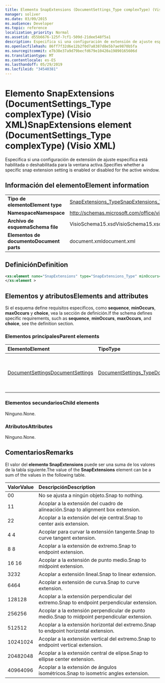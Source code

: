 ```yaml
---
title: Elemento SnapExtensions (DocumentSettings_Type complexType) (Visio XML)
manager: soliver
ms.date: 03/09/2015
ms.audience: Developer
ms.topic: reference
localization_priority: Normal
ms.assetid: d55b6676-125f-7cf1-509d-21dee548f5a1
description: Especifica si una configuración de extensión de ajuste específica está habilitada o deshabilitada para la ventana activa.
ms.openlocfilehash: 86ff7f32d6e12b2f0d7a8387d8e5b7ae9870b5fa
ms.sourcegitcommit: e7b38e37a9d79becfd679e10420a19890165606d
ms.translationtype: MT
ms.contentlocale: es-ES
ms.lasthandoff: 05/29/2019
ms.locfileid: "34540381"
---
```

# <a name="snapextensions-element-documentsettings_type-complextype-visio-xml"></a><span data-ttu-id="f382a-103">Elemento SnapExtensions (DocumentSettings_Type complexType) (Visio XML)</span><span class="sxs-lookup"><span data-stu-id="f382a-103">SnapExtensions element (DocumentSettings_Type complexType) (Visio XML)</span></span>

<span data-ttu-id="f382a-104">Especifica si una configuración de extensión de ajuste específica está habilitada o deshabilitada para la ventana activa.</span><span class="sxs-lookup"><span data-stu-id="f382a-104">Specifies whether a specific snap extension setting is enabled or disabled for the active window.</span></span> 
  
## <a name="element-information"></a><span data-ttu-id="f382a-105">Información del elemento</span><span class="sxs-lookup"><span data-stu-id="f382a-105">Element information</span></span>

|||
|:-----|:-----|
|<span data-ttu-id="f382a-106">**Tipo de elemento**</span><span class="sxs-lookup"><span data-stu-id="f382a-106">**Element type**</span></span> <br/> |[<span data-ttu-id="f382a-107">SnapExtensions_Type</span><span class="sxs-lookup"><span data-stu-id="f382a-107">SnapExtensions_Type</span></span>](snapextensions_type-complextypevisio-xml.md) <br/> |
|<span data-ttu-id="f382a-108">**Namespace**</span><span class="sxs-lookup"><span data-stu-id="f382a-108">**Namespace**</span></span> <br/> |http://schemas.microsoft.com/office/visio/2012/main  <br/> |
|<span data-ttu-id="f382a-109">**Archivo de esquema**</span><span class="sxs-lookup"><span data-stu-id="f382a-109">**Schema file**</span></span> <br/> |<span data-ttu-id="f382a-110">VisioSchema15.xsd</span><span class="sxs-lookup"><span data-stu-id="f382a-110">VisioSchema15.xsd</span></span>  <br/> |
|<span data-ttu-id="f382a-111">**Elementos de documento**</span><span class="sxs-lookup"><span data-stu-id="f382a-111">**Document parts**</span></span> <br/> |<span data-ttu-id="f382a-112">document.xml</span><span class="sxs-lookup"><span data-stu-id="f382a-112">document.xml</span></span>  <br/> |
   
## <a name="definition"></a><span data-ttu-id="f382a-113">Definición</span><span class="sxs-lookup"><span data-stu-id="f382a-113">Definition</span></span>

```XML
<xs:element name="SnapExtensions" type="SnapExtensions_Type" minOccurs="0" maxOccurs="1" >
</xs:element >
```

## <a name="elements-and-attributes"></a><span data-ttu-id="f382a-114">Elementos y atributos</span><span class="sxs-lookup"><span data-stu-id="f382a-114">Elements and attributes</span></span>

<span data-ttu-id="f382a-115">Si el esquema define requisitos específicos, como **sequence**, **minOccurs**, **maxOccurs** y **choice**, vea la sección de definición.</span><span class="sxs-lookup"><span data-stu-id="f382a-115">If the schema defines specific requirements, such as **sequence**, **minOccurs**, **maxOccurs**, and **choice**, see the definition section.</span></span> 
  
### <a name="parent-elements"></a><span data-ttu-id="f382a-116">Elementos principales</span><span class="sxs-lookup"><span data-stu-id="f382a-116">Parent elements</span></span>

|<span data-ttu-id="f382a-117">**Elemento**</span><span class="sxs-lookup"><span data-stu-id="f382a-117">**Element**</span></span>|<span data-ttu-id="f382a-118">**Tipo**</span><span class="sxs-lookup"><span data-stu-id="f382a-118">**Type**</span></span>|<span data-ttu-id="f382a-119">**Descripción**</span><span class="sxs-lookup"><span data-stu-id="f382a-119">**Description**</span></span>|
|:-----|:-----|:-----|
|[<span data-ttu-id="f382a-120">DocumentSettings</span><span class="sxs-lookup"><span data-stu-id="f382a-120">DocumentSettings</span></span>](documentsettings-element-visiodocument_type-complextypevisio-xml.md) <br/> |[<span data-ttu-id="f382a-121">DocumentSettings_Type</span><span class="sxs-lookup"><span data-stu-id="f382a-121">DocumentSettings_Type</span></span>](documentsettings_type-complextypevisio-xml.md) <br/> |<span data-ttu-id="f382a-122">Contiene elementos que especifican la configuración del documento.</span><span class="sxs-lookup"><span data-stu-id="f382a-122">Contains elements that specify document settings.</span></span>  <br/> |
   
### <a name="child-elements"></a><span data-ttu-id="f382a-123">Elementos secundarios</span><span class="sxs-lookup"><span data-stu-id="f382a-123">Child elements</span></span>

<span data-ttu-id="f382a-124">Ninguno.</span><span class="sxs-lookup"><span data-stu-id="f382a-124">None.</span></span>
  
### <a name="attributes"></a><span data-ttu-id="f382a-125">Atributos</span><span class="sxs-lookup"><span data-stu-id="f382a-125">Attributes</span></span>

<span data-ttu-id="f382a-126">Ninguno.</span><span class="sxs-lookup"><span data-stu-id="f382a-126">None.</span></span>
  
## <a name="remarks"></a><span data-ttu-id="f382a-127">Comentarios</span><span class="sxs-lookup"><span data-stu-id="f382a-127">Remarks</span></span>

<span data-ttu-id="f382a-128">El valor del **elemento SnapExtensions** puede ser una suma de los valores de la tabla siguiente.</span><span class="sxs-lookup"><span data-stu-id="f382a-128">The value of the **SnapExtensions** element can be a sum of the values in the following table.</span></span> 
  
|<span data-ttu-id="f382a-129">**Valor**</span><span class="sxs-lookup"><span data-stu-id="f382a-129">**Value**</span></span>|<span data-ttu-id="f382a-130">**Descripción**</span><span class="sxs-lookup"><span data-stu-id="f382a-130">**Description**</span></span>|
|:-----|:-----|
|<span data-ttu-id="f382a-131">0</span><span class="sxs-lookup"><span data-stu-id="f382a-131">0</span></span>  <br/> |<span data-ttu-id="f382a-132">No se ajusta a ningún objeto.</span><span class="sxs-lookup"><span data-stu-id="f382a-132">Snap to nothing.</span></span>  <br/> |
|<span data-ttu-id="f382a-133">1</span><span class="sxs-lookup"><span data-stu-id="f382a-133">1</span></span>  <br/> |<span data-ttu-id="f382a-134">Acoplar a la extensión del cuadro de alineación.</span><span class="sxs-lookup"><span data-stu-id="f382a-134">Snap to alignment box extension.</span></span>  <br/> |
|<span data-ttu-id="f382a-135">2</span><span class="sxs-lookup"><span data-stu-id="f382a-135">2</span></span>  <br/> |<span data-ttu-id="f382a-136">Acoplar a la extensión del eje central.</span><span class="sxs-lookup"><span data-stu-id="f382a-136">Snap to center axis extension.</span></span>  <br/> |
|<span data-ttu-id="f382a-137">4 </span><span class="sxs-lookup"><span data-stu-id="f382a-137">4</span></span>  <br/> |<span data-ttu-id="f382a-138">Acoplar para curvar la extensión tangente.</span><span class="sxs-lookup"><span data-stu-id="f382a-138">Snap to curve tangent extension.</span></span>  <br/> |
|<span data-ttu-id="f382a-139">8 </span><span class="sxs-lookup"><span data-stu-id="f382a-139">8</span></span>  <br/> |<span data-ttu-id="f382a-140">Acoplar a la extensión de extremo.</span><span class="sxs-lookup"><span data-stu-id="f382a-140">Snap to endpoint extension.</span></span>  <br/> |
|<span data-ttu-id="f382a-141">16 </span><span class="sxs-lookup"><span data-stu-id="f382a-141">16</span></span>  <br/> |<span data-ttu-id="f382a-142">Acoplar a la extensión de punto medio.</span><span class="sxs-lookup"><span data-stu-id="f382a-142">Snap to midpoint extension.</span></span>  <br/> |
|<span data-ttu-id="f382a-143">32</span><span class="sxs-lookup"><span data-stu-id="f382a-143">32</span></span>  <br/> |<span data-ttu-id="f382a-144">Acoplar a extensión lineal.</span><span class="sxs-lookup"><span data-stu-id="f382a-144">Snap to linear extension.</span></span>  <br/> |
|<span data-ttu-id="f382a-145">64</span><span class="sxs-lookup"><span data-stu-id="f382a-145">64</span></span>  <br/> |<span data-ttu-id="f382a-146">Acoplar a extensión de curva.</span><span class="sxs-lookup"><span data-stu-id="f382a-146">Snap to curve extension.</span></span>  <br/> |
|<span data-ttu-id="f382a-147">128</span><span class="sxs-lookup"><span data-stu-id="f382a-147">128</span></span>  <br/> |<span data-ttu-id="f382a-148">Acoplar a la extensión perpendicular del extremo.</span><span class="sxs-lookup"><span data-stu-id="f382a-148">Snap to endpoint perpendicular extension.</span></span>  <br/> |
|<span data-ttu-id="f382a-149">256</span><span class="sxs-lookup"><span data-stu-id="f382a-149">256</span></span>  <br/> |<span data-ttu-id="f382a-150">Acoplar a la extensión perpendicular de punto medio.</span><span class="sxs-lookup"><span data-stu-id="f382a-150">Snap to midpoint perpendicular extension.</span></span>  <br/> |
|<span data-ttu-id="f382a-151">512</span><span class="sxs-lookup"><span data-stu-id="f382a-151">512</span></span>  <br/> |<span data-ttu-id="f382a-152">Acoplar a la extensión horizontal del extremo.</span><span class="sxs-lookup"><span data-stu-id="f382a-152">Snap to endpoint horizontal extension.</span></span>  <br/> |
|<span data-ttu-id="f382a-153">1024</span><span class="sxs-lookup"><span data-stu-id="f382a-153">1024</span></span>  <br/> |<span data-ttu-id="f382a-154">Acoplar a la extensión vertical del extremo.</span><span class="sxs-lookup"><span data-stu-id="f382a-154">Snap to endpoint vertical extension.</span></span>  <br/> |
|<span data-ttu-id="f382a-155">2048</span><span class="sxs-lookup"><span data-stu-id="f382a-155">2048</span></span>  <br/> |<span data-ttu-id="f382a-156">Acoplar a la extensión central de elipse.</span><span class="sxs-lookup"><span data-stu-id="f382a-156">Snap to ellipse center extension.</span></span>  <br/> |
|<span data-ttu-id="f382a-157">4096</span><span class="sxs-lookup"><span data-stu-id="f382a-157">4096</span></span>  <br/> |<span data-ttu-id="f382a-158">Acoplar a la extensión de ángulos isométricos.</span><span class="sxs-lookup"><span data-stu-id="f382a-158">Snap to isometric angles extension.</span></span>  <br/> |
   

